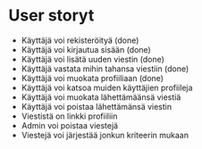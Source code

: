 # User storyt

* Käyttäjä voi rekisteröityä (done)
* Käyttäjä voi kirjautua sisään (done)
* Käyttäjä voi lisätä uuden viestin (done)
* Käyttäjä vastata mihin tahansa viestiin (done)
* Käyttäjä voi muokata profiiliaan (done)
* Käyttäjä voi katsoa muiden käyttäjien profiileja 
* Käyttäjä voi muokata lähettämäänsä viestiä
* Käyttäjä voi poistaa lähettämänsä viestin
* Viestistä on linkki profiiliin
* Admin voi poistaa viestejä
* Viestejä voi järjestää jonkun kriteerin mukaan